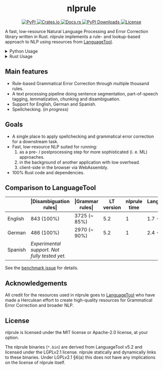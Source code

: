 <h1 align='center'>
  nlprule
</h1>

<p align='center'>
    <a href="https://pypi.org/project/nlprule">
        <img src="https://img.shields.io/pypi/v/nlprule" alt="PyPI">
    </a>
    <a href="https://crates.io/crates/nlprule">
        <img src="https://img.shields.io/crates/v/nlprule" alt="Crates.io">
    </a>
    <a href="https://docs.rs/nlprule">
        <img src="https://docs.rs/nlprule/badge.svg" alt="Docs.rs">
    </a>
    <a href="https://pepy.tech/project/nlprule">
        <img src="https://pepy.tech/badge/nlprule/month" alt="PyPI Downloads">
    </a>
    <a href="">
        <img src="https://img.shields.io/crates/l/nlprule" alt="License">
    </a>
</p>

A fast, low-resource Natural Language Processing and Error Correction library written in Rust. nlprule implements a rule- and lookup-based approach to NLP using resources from [LanguageTool](github.com/languagetool-org/languagetool).

<details>
  <summary>Python Usage</summary>

Install: `pip install nlprule`

Use:
```python
from nlprule import Tokenizer, Rules

tokenizer = Tokenizer.load("en")
rules = Rules.load("en", tokenizer)
```
```python
rules.correct("He wants that you send him an email.")
# returns: 'He wants you to send him an email.'

rules.correct("I can due his homework.")
# returns: 'I can do his homework.'

for s in rules.suggest("She was not been here since Monday."):
    print(s.start, s.end, s.replacements, s.source, s.message)
# prints:
# 4 16 ['was not', 'has not been'] WAS_BEEN.1 Did you mean was not or has not been?
```
```python
for sentence in tokenizer.pipe("A brief example is shown."):
    for token in sentence:
        print(
            repr(token.text).ljust(10),
            repr(token.span).ljust(10),
            repr(token.tags).ljust(24),
            repr(token.lemmas).ljust(24),
            repr(token.chunks).ljust(24),
        )
# prints:
# ''         (0, 0)     ['SENT_START']           []                       []                      
# 'A'        (0, 1)     ['DT']                   ['A', 'a']               ['B-NP-singular']       
# 'brief'    (2, 7)     ['JJ']                   ['brief']                ['I-NP-singular']       
# 'example'  (8, 15)    ['NN:UN']                ['example']              ['E-NP-singular']       
# 'is'       (16, 18)   ['VBZ']                  ['be', 'is']             ['B-VP']                
# 'shown'    (19, 24)   ['VBN']                  ['show', 'shown']        ['I-VP']                
# '.'        (24, 25)   ['.', 'PCT', 'SENT_END'] ['.']                    ['O']
```
</details>

<details>
  <summary>Rust Usage</summary>

Recommended setup:

`Cargo.toml`
```toml
[dependencies]
nlprule = "<version>"

[build-dependencies]
nlprule-build = "<version>" # must be the same as the nlprule version!
```

`build.rs`
```rust
fn main() {
    println!("cargo:rerun-if-changed=build.rs");

    nlprule_build::BinaryBuilder::new(
        &["en"],
        std::env::var("OUT_DIR").expect("OUT_DIR is set when build.rs is running"),
    )
    .build()
    .validate();
}
```

`src/main.rs`
```rust
use nlprule::{Rules, Tokenizer, tokenizer_filename, rules_filename};

fn main() {
    let mut tokenizer_bytes: &'static [u8] = include_bytes!(concat!(
        env!("OUT_DIR"),
        "/",
        tokenizer_filename!("en")
    ));
    let mut rules_bytes: &'static [u8] = include_bytes!(concat!(
        env!("OUT_DIR"),
        "/",
        rules_filename!("en")
    ));

    let tokenizer = Tokenizer::from_reader(&mut tokenizer_bytes).expect("tokenizer binary is valid");
    let rules = Rules::from_reader(&mut rules_bytes).expect("rules binary is valid");

    assert_eq!(
        rules.correct("She was not been here since Monday.", &tokenizer),
        String::from("She was not here since Monday.")
    );
}
```

`nlprule` and `nlprule-build` versions are kept in sync.

</details>

## Main features

- Rule-based Grammatical Error Correction through multiple thousand rules.
- A text processing pipeline doing sentence segmentation, part-of-speech tagging, lemmatization, chunking and disambiguation.
- Support for English, German and Spanish.
- Spellchecking. (*in progress*)

## Goals

- A single place to apply spellchecking and grammatical error correction for a downstream task.
- Fast, low-resource NLP suited for running:
    1. as a pre- / postprocessing step for more sophisticated (i. e. ML) approaches.
    2. in the background of another application with low overhead.
    3. client-side in the browser via WebAssembly.
- 100% Rust code and dependencies.

## Comparison to LanguageTool

|         | \|Disambiguation rules\| | \|Grammar rules\| | LT version   | nlprule time | LanguageTool time |
|---------|--------------------------|-------------------|--------------|--------------|-------------------|
| English | 843 (100%)               | 3725 (~ 85%)      | 5.2          | 1            | 1.7 - 2.0         |
| German  | 486 (100%)               | 2970 (~ 90%)      | 5.2          | 1            | 2.4 - 2.8         |
| Spanish | *Experimental support. Not fully tested yet.*

See the [benchmark issue](https://github.com/bminixhofer/nlprule/issues/6) for details.

## Acknowledgements

All credit for the resources used in nlprule goes to [LanguageTool](https://github.com/languagetool-org/languagetool) who have made a Herculean effort to create high-quality resources for Grammatical Error Correction and broader NLP.

## License

nlprule is licensed under the MIT license or Apache-2.0 license, at your option.

The nlprule binaries (`*.bin`) are derived from LanguageTool v5.2 and licensed under the LGPLv2.1 license. nlprule statically and dynamically links to these binaries. Under LGPLv2.1 §6(a) this does not have any implications on the license of nlprule itself.
